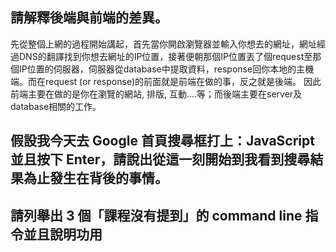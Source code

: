 ## 請解釋後端與前端的差異。
先從整個上網的過程開始講起，首先當你開啟瀏覽器並輸入你想去的網址，網址經過DNS的翻譯找到你想去網址的IP位置，接著便朝那個IP位置丟了個request至那個IP位置的伺服器，伺服器從database中提取資料，response回你本地的主機端。而在request (or response)的前面就是前端在做的事，反之就是後端。
因此前端主要在做的是你在瀏覽的網站, 排版, 互動....等；而後端主要在server及database相關的工作。


## 假設我今天去 Google 首頁搜尋框打上：JavaScript 並且按下 Enter，請說出從這一刻開始到我看到搜尋結果為止發生在背後的事情。



## 請列舉出 3 個「課程沒有提到」的 command line 指令並且說明功用